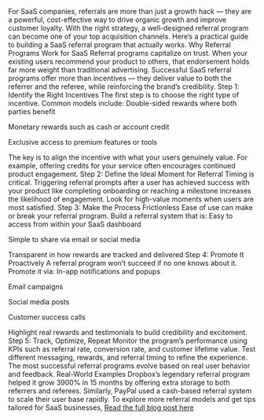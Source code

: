 For SaaS companies, referrals are more than just a growth hack — they are a powerful, cost-effective way to drive organic growth and improve customer loyalty. With the right strategy, a well-designed referral program can become one of your top acquisition channels.
Here’s a practical guide to building a SaaS referral program that actually works.
Why Referral Programs Work for SaaS
Referral programs capitalize on trust. When your existing users recommend your product to others, that endorsement holds far more weight than traditional advertising. Successful SaaS referral programs offer more than incentives — they deliver value to both the referrer and the referee, while reinforcing the brand’s credibility.
Step 1: Identify the Right Incentives
The first step is to choose the right type of incentive. Common models include:
Double-sided rewards where both parties benefit


Monetary rewards such as cash or account credit


Exclusive access to premium features or tools


The key is to align the incentive with what your users genuinely value. For example, offering credits for your service often encourages continued product engagement.
Step 2: Define the Ideal Moment for Referral
Timing is critical. Triggering referral prompts after a user has achieved success with your product like completing onboarding or reaching a milestone increases the likelihood of engagement. Look for high-value moments when users are most satisfied.
Step 3: Make the Process Frictionless
Ease of use can make or break your referral program. Build a referral system that is:
Easy to access from within your SaaS dashboard


Simple to share via email or social media


Transparent in how rewards are tracked and delivered
Step 4: Promote It Proactively
A referral program won’t succeed if no one knows about it. Promote it via:
In-app notifications and popups


Email campaigns


Social media posts


Customer success calls


Highlight real rewards and testimonials to build credibility and excitement.
Step 5: Track, Optimize, Repeat
Monitor the program’s performance using KPIs such as referral rate, conversion rate, and customer lifetime value. Test different messaging, rewards, and referral timing to refine the experience. The most successful referral programs evolve based on real user behavior and feedback.
Real-World Examples
Dropbox’s legendary referral program helped it grow 3900% in 15 months by offering extra storage to both referrers and referees. Similarly, PayPal used a cash-based referral system to scale their user base rapidly.
To explore more referral models and get tips tailored for SaaS businesses, <a href="https://agamitechnologies.com/blog/how-to-build-a-saas-referral-program">Read the full blog post here</a>
